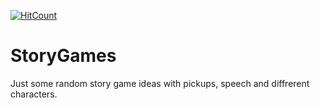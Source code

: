[![HitCount](http://hits.dwyl.com/OfficialMuffin/StoryGames.svg)](http://hits.dwyl.com/OfficialMuffin/StoryGames)

# StoryGames
Just some random story game ideas with pickups, speech and diffrerent characters.
